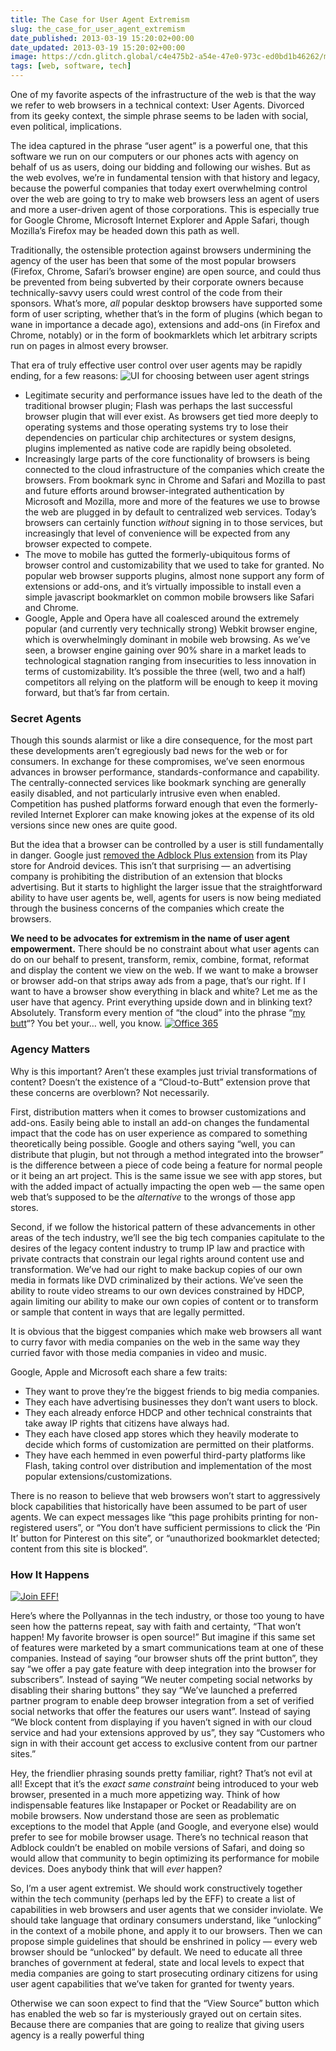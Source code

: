 ```yaml
---
title: The Case for User Agent Extremism
slug: the_case_for_user_agent_extremism
date_published: 2013-03-19 15:20:02+00:00
date_updated: 2013-03-19 15:20:02+00:00
image: https://cdn.glitch.global/c4e475b2-a54e-47e0-973c-ed0bd1b46262/medium_f785c8ecc86771db3afec31e66872d55.png?v=1670477235331
tags: [web, software, tech]
---
```

One of my favorite aspects of the infrastructure of the web is that the way we refer to web browsers in a technical context: User Agents. Divorced from its geeky context, the simple phrase seems to be laden with social, even political, implications.

The idea captured in the phrase “user agent” is a powerful one, that this software we run on our computers or our phones acts with agency on behalf of us as users, doing our bidding and following our wishes. But as the web evolves, we’re in fundamental tension with that history and legacy, because the powerful companies that today exert overwhelming control over the web are going to try to make web browsers less an agent of users and more a user-driven agent of those corporations. This is especially true for Google Chrome, Microsoft Internet Explorer and Apple Safari, though Mozilla’s Firefox may be headed down this path as well.

Traditionally, the ostensible protection against browsers undermining the agency of the user has been that some of the most popular browsers (Firefox, Chrome, Safari’s browser engine) are open source, and could thus be prevented from being subverted by their corporate owners because technically-savvy users could wrest control of the code from their sponsors. What’s more, *all* popular desktop browsers have supported some form of user scripting, whether that’s in the form of plugins (which began to wane in importance a decade ago), extensions and add-ons (in Firefox and Chrome, notably) or in the form of bookmarklets which let arbitrary scripts run on pages in almost every browser.

That era of truly effective user control over user agents may be rapidly ending, for a few reasons:
![](https://cdn.glitch.global/c4e475b2-a54e-47e0-973c-ed0bd1b46262/medium_f785c8ecc86771db3afec31e66872d55.png?v=1670477235331 "UI for choosing between user agent strings")

- Legitimate security and performance issues have led to the death of the traditional browser plugin; Flash was perhaps the last successful browser plugin that will ever exist. As browsers get tied more deeply to operating systems and those operating systems try to lose their dependencies on particular chip architectures or system designs, plugins implemented as native code are rapidly being obsoleted.
- Increasingly large parts of the core functionality of browsers is being connected to the cloud infrastructure of the companies which create the browsers. From bookmark sync in Chrome and Safari and Mozilla to past and future efforts around browser-integrated authentication by Microsoft and Mozilla, more and more of the features we use to browse the web are plugged in by default to centralized web services. Today’s browsers can certainly function *without* signing in to those services, but increasingly that level of convenience will be expected from any browser expected to compete.
- The move to mobile has gutted the formerly-ubiquitous forms of browser control and customizability that we used to take for granted. No popular web browser supports plugins, almost none support any form of extensions or add-ons, and it’s virtually impossible to install even a simple javascript bookmarklet on common mobile browsers like Safari and Chrome.
- Google, Apple and Opera have all coalesced around the extremely popular (and currently very technically strong) Webkit browser engine, which is overwhelmingly dominant in mobile web browsing. As we’ve seen, a browser engine gaining over 90% share in a market leads to technological stagnation ranging from insecurities to less innovation in terms of customizability. It’s possible the three (well, two and a half) competitors all relying on the platform will be enough to keep it moving forward, but that’s far from certain.

### Secret Agents

Though this sounds alarmist or like a dire consequence, for the most part these developments aren’t egregiously bad news for the web or for consumers. In exchange for these compromises, we’ve seen enormous advances in browser performance, standards-conformance and capability. The centrally-connected services like bookmark synching are generally easily disabled, and not particularly intrusive even when enabled. Competition has pushed platforms forward enough that even the formerly-reviled Internet Explorer can make knowing jokes at the expense of its old versions since new ones are quite good.

But the idea that a browser can be controlled by a user is still fundamentally in danger. Google just [removed the Adblock Plus extension](https://www.eff.org/deeplinks/2013/03/google-censoring-android-apps) from its Play store for Android devices. This isn’t that surprising — an advertising company is prohibiting the distribution of an extension that blocks advertising. But it starts to highlight the larger issue that the straightforward ability to have user agents be, well, agents for users is now being mediated through the business concerns of the companies which create the browsers.

**We need to be advocates for extremism in the name of user agent empowerment.** There should be no constraint about what user agents can do on our behalf to present, transform, remix, combine, format, reformat and display the content we view on the web. If we want to make a browser or browser add-on that strips away ads from a page, that’s our right. If I want to have a browser show everything in black and white? Let me as the user have that agency. Print everything upside down and in blinking text? Absolutely. Transform every mention of “the cloud” into the phrase “[my butt](https://github.com/panicsteve/cloud-to-butt)“? You bet your… well, you know.
[![Office 365](http://farm9.staticflickr.com/8383/8560876058_64bdc15d44_c.jpg)](http://www.flickr.com/photos/brucedene/8560876058/)

### Agency Matters

Why is this important? Aren’t these examples just trivial transformations of content? Doesn’t the existence of a “Cloud-to-Butt” extension prove that these concerns are overblown? Not necessarily.

First, distribution matters when it comes to browser customizations and add-ons. Easily being able to install an add-on changes the fundamental impact that the code has on user experience as compared to something theoretically being possible. Google and others saying “well, you can distribute that plugin, but not through a method integrated into the browser” is the difference between a piece of code being a feature for normal people or it being an art project. This is the same issue we see with app stores, but with the added impact of actually impacting the open web — the same open web that’s supposed to be the *alternative* to the wrongs of those app stores.

Second, if we follow the historical pattern of these advancements in other areas of the tech industry, we’ll see the big tech companies capitulate to the desires of the legacy content industry to trump IP law and practice with private contracts that constrain our legal rights around content use and transformation. We’ve had our right to make backup copies of our own media in formats like DVD criminalized by their actions. We’ve seen the ability to route video streams to our own devices constrained by HDCP, again limiting our ability to make our own copies of content or to transform or sample that content in ways that are legally permitted.

It is obvious that the biggest companies which make web browsers all want to curry favor with media companies on the web in the same way they curried favor with those media companies in video and music.

Google, Apple and Microsoft each share a few traits:

- They want to prove they’re the biggest friends to big media companies.
- They each have advertising businesses they don’t want users to block.
- They each already enforce HDCP and other technical constraints that take away IP rights that citizens have always had.
- They each have closed app stores which they heavily moderate to decide which forms of customization are permitted on their platforms.
- They have each hemmed in even powerful third-party platforms like Flash, taking control over distribution and implementation of the most popular extensions/customizations.

There is no reason to believe that web browsers won’t start to aggressively block capabilities that historically have been assumed to be part of user agents. We can expect messages like “this page prohibits printing for non-registered users”, or “You don’t have sufficient permissions to click the ‘Pin It’ button for Pinterest on this site”, or “unauthorized bookmarklet detected; content from this site is blocked”.

### How It Happens

[![Join EFF!](https://www.eff.org/sites/default/files/eff-join.png)](https://www.eff.org/join)

Here’s where the Pollyannas in the tech industry, or those too young to have seen how the patterns repeat, say with faith and certainty, “That won’t happen! My favorite browser is open source!” But imagine if this same set of features were marketed by a smart communications team at one of these companies. Instead of saying “our browser shuts off the print button”, they say “we offer a pay gate feature with deep integration into the browser for subscribers”. Instead of saying “We neuter competing social networks by disabling their sharing buttons” they say “We’ve launched a preferred partner program to enable deep browser integration from a set of verified social networks that offer the features our users want”. Instead of saying “We block content from displaying if you haven’t signed in with our cloud service and had your extensions approved by us”, they say “Customers who sign in with their account get access to exclusive content from our partner sites.”

Hey, the friendlier phrasing sounds pretty familiar, right? That’s not evil at all! Except that it’s the *exact same constraint* being introduced to your web browser, presented in a much more appetizing way. Think of how indispensable features like Instapaper or Pocket or Readability are on mobile browsers. Now understand those are seen as problematic exceptions to the model that Apple (and Google, and everyone else) would prefer to see for mobile browser usage. There’s no technical reason that Adblock couldn’t be enabled on mobile versions of Safari, and doing so would allow that community to begin optimizing its performance for mobile devices. Does anybody think that will *ever* happen?

So, I’m a user agent extremist. We should work constructively together within the tech community (perhaps led by the EFF) to create a list of capabilities in web browsers and user agents that we consider inviolate. We should take language that ordinary consumers understand, like “unlocking” in the context of a mobile phone, and apply it to our browsers. Then we can propose simple guidelines that should be enshrined in policy — every web browser should be “unlocked” by default. We need to educate all three branches of government at federal, state and local levels to expect that media companies are going to start prosecuting ordinary citizens for using user agent capabilities that we’ve taken for granted for twenty years.

Otherwise we can soon expect to find that the “View Source” button which has enabled the web so far is mysteriously grayed out on certain sites. Because there are companies that are going to realize that giving users agency is a really powerful thing
